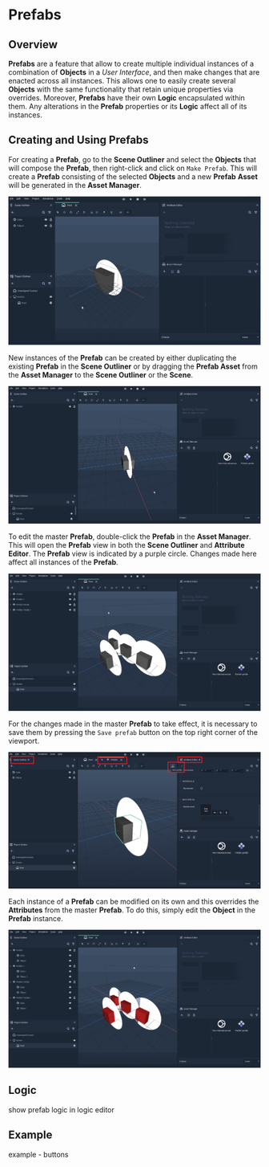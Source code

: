 # Prefabs

## Overview

**Prefabs** are a feature that allow to create multiple individual instances of a combination of **Objects** in a *User Interface*, and then make changes that are enacted across all instances. This allows one to easily create several **Objects** with the same functionality that retain unique properties via overrides. Moreover, **Prefabs** have their own **Logic** encapsulated within them. Any alterations in the **Prefab** properties or its **Logic** affect all of its instances.

## Creating and Using Prefabs

For creating a **Prefab**, go to the **Scene Outliner** and select the **Objects** that will compose the **Prefab**, then right-click and click on `Make Prefab`. This will create a **Prefab** consisting of the selected **Objects** and a new **Prefab** **Asset** will be generated in the **Asset Manager**.

![Creating a **Prefab**.](../../.gitbook/assets/prefabs1.gif)

New instances of the **Prefab** can be created by either duplicating the existing **Prefab** in the **Scene Outliner** or by dragging the **Prefab Asset** from the **Asset Manager** to the **Scene Outliner** or the **Scene**.

![Creating new instances of a **Prefab**.](../../.gitbook/assets/dupliprefabs.gif)

To edit the master **Prefab**, double-click the **Prefab** in the **Asset Manager**. This will open the **Prefab** view in both the **Scene Outliner** and **Attribute Editor**. The **Prefab** view is indicated by a purple circle. Changes made here affect all instances of the **Prefab**. 

![Editing the master **Prefab**.](../../.gitbook/assets/editmasterprefab.gif)

For the changes made in the master **Prefab** to take effect, it is necessary to save them by pressing the `Save prefab` button on the top right corner of the viewport.

![**Prefab** view.](../../.gitbook/assets/prefab-view.png)

Each instance of a **Prefab** can be modified on its own and this overrides the **Attributes** from the master **Prefab**. To do this, simply edit the **Object** in the **Prefab** instance.

![Prefab instance override.](../../.gitbook/assets/prefabinstanceoverride.gif) 




## Logic

show prefab logic in logic editor


## Example

example - buttons






